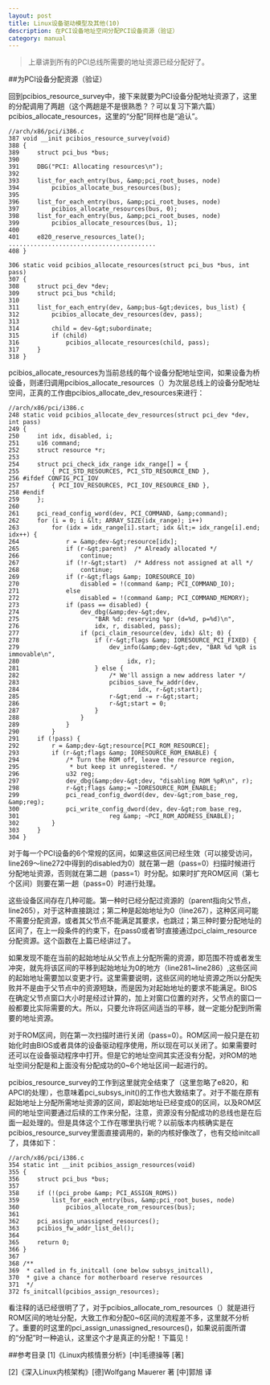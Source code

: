 ```yaml
---
layout: post
title: Linux设备驱动模型及其他(10)
description: 在PCI设备地址空间分配PCI设备资源（验证）
category: manual
---
```


>上章讲到所有的PCI总线所需要的地址资源已经分配好了。

##为PCI设备分配资源（验证）

回到pcibios_resource_survey中，接下来就要为PCI设备分配地址资源了，这里的分配调用了两趟（这个两趟是不是很熟悉？？可以复习下第六篇）pcibios_allocate_resources，这里的“分配”同样也是“追认”。

	//arch/x86/pci/i386.c 
	387 void __init pcibios_resource_survey(void)
	388 {
	389     struct pci_bus *bus;
	390    
	391     DBG("PCI: Allocating resources\n");
	392    
	393     list_for_each_entry(bus, &amp;pci_root_buses, node)
	394         pcibios_allocate_bus_resources(bus);
	395    
	396     list_for_each_entry(bus, &amp;pci_root_buses, node)
	397         pcibios_allocate_resources(bus, 0);
	398     list_for_each_entry(bus, &amp;pci_root_buses, node)
	399         pcibios_allocate_resources(bus, 1);
	400    
	401     e820_reserve_resources_late();
	.........................................
	408 }

	306 static void pcibios_allocate_resources(struct pci_bus *bus, int pass)
	307 { 
	308     struct pci_dev *dev;
	309     struct pci_bus *child;
	310 
	311     list_for_each_entry(dev, &amp;bus-&gt;devices, bus_list) {
	312         pcibios_allocate_dev_resources(dev, pass);
	313 
	314         child = dev-&gt;subordinate; 
	315         if (child)  
	316             pcibios_allocate_resources(child, pass);
	317     }   
	318 }

pcibios_allocate_resources为当前总线的每个设备分配地址空间，如果设备为桥设备，则递归调用pcibios_allocate_resources（）为次层总线上的设备分配地址空间，正真的工作由pcibios_allocate_dev_resources来进行：

	//arch/x86/pci/i386.c 
	248 static void pcibios_allocate_dev_resources(struct pci_dev *dev, int pass) 
	249 {
	250     int idx, disabled, i;
	251     u16 command;
	252     struct resource *r;
	253    
	254     struct pci_check_idx_range idx_range[] = {
	255         { PCI_STD_RESOURCES, PCI_STD_RESOURCE_END },
	256 #ifdef CONFIG_PCI_IOV
	257         { PCI_IOV_RESOURCES, PCI_IOV_RESOURCE_END },
	258 #endif
	259     };
	260    
	261     pci_read_config_word(dev, PCI_COMMAND, &amp;command);
	262     for (i = 0; i &lt; ARRAY_SIZE(idx_range); i++)
	263         for (idx = idx_range[i].start; idx &lt;= idx_range[i].end; idx++) {
	264             r = &amp;dev-&gt;resource[idx];
	265             if (r-&gt;parent)  /* Already allocated */
	266                 continue;
	267             if (!r-&gt;start)  /* Address not assigned at all */
	268                 continue;
	269             if (r-&gt;flags &amp; IORESOURCE_IO)
	270                 disabled = !(command &amp; PCI_COMMAND_IO);
	271             else
	272                 disabled = !(command &amp; PCI_COMMAND_MEMORY);
	273             if (pass == disabled) {
	274                 dev_dbg(&amp;dev-&gt;dev,
	275                     "BAR %d: reserving %pr (d=%d, p=%d)\n",
	276                     idx, r, disabled, pass);
	277                 if (pci_claim_resource(dev, idx) &lt; 0) {
	278                     if (r-&gt;flags &amp; IORESOURCE_PCI_FIXED) {
	279                         dev_info(&amp;dev-&gt;dev, "BAR %d %pR is immovable\n",
	280                              idx, r);
	281                     } else {
	282                         /* We'll assign a new address later */
	283                         pcibios_save_fw_addr(dev,
	284                                 idx, r-&gt;start);
	285                         r-&gt;end -= r-&gt;start;
	286                         r-&gt;start = 0;
	287                     }
	288                 }
	289             }
	290         }
	291     if (!pass) {
	292         r = &amp;dev-&gt;resource[PCI_ROM_RESOURCE];
	293         if (r-&gt;flags &amp; IORESOURCE_ROM_ENABLE) {
	294             /* Turn the ROM off, leave the resource region,
	295              * but keep it unregistered. */
	296             u32 reg;
	297             dev_dbg(&amp;dev-&gt;dev, "disabling ROM %pR\n", r);
	298             r-&gt;flags &amp;= ~IORESOURCE_ROM_ENABLE;
	299             pci_read_config_dword(dev, dev-&gt;rom_base_reg, &amp;reg);
	300             pci_write_config_dword(dev, dev-&gt;rom_base_reg,
	301                         reg &amp; ~PCI_ROM_ADDRESS_ENABLE);
	302         }
	303     }
	304 } 

对于每一个PCI设备的6个常规的区间，如果这些区间已经生效（可以接受访问，line269～line272中得到的disabled为0）就在第一趟（pass=0）扫描时候进行分配地址资源，否则就在第二趟（pass=1）时分配。如果时扩充ROM区间（第七个区间）则要在第一趟（pass=0）时进行处理。

这些设备区间存在几种可能。第一种时已经分配过资源的（parent指向父节点，line265），对于这种直接跳过；第二种是起始地址为0（line267），这种区间可能不需要分配资源，或者其父节点不能满足其要求，也跳过；第三种时要分配地址的区间了，在上一段条件的约束下，在pass0或者1时直接通过pci_claim_resource分配资源。这个函数在上篇已经讲过了。

如果发现不能在当前的起始地址从父节点上分配所需的资源，即范围不符或者发生冲突，就先将该区间的平移到起始地址为0的地方（line281~line286）,这些区间的起始地址需要加以变更才行。这里需要说明，这些区间的地址资源之所以分配失败并不是由于父节点中的资源短缺，而是因为对起始地址的要求不能满足。BIOS在确定父节点窗口大小时是经过计算的，加上对窗口位置的对齐，父节点的窗口一般都要比实际需要的大。所以，只要允许将区间适当的平移，就一定能分配到所需要的地址资源。

对于ROM区间，则在第一次扫描时进行关闭（pass=0）。ROM区间一般只是在初始化时由BIOS或者具体的设备驱动程序使用，所以现在可以关闭了。如果需要时还可以在设备驱动程序中打开。但是它的地址空间其实还没有分配，对ROM的地址空间分配是和上面没有分配成功的0~6个地址区间一起进行的。

pcibios_resource_survey的工作到这里就完全结束了（这里忽略了e820，和APCI的处理），也意味着pci_subsys_init()的工作也大致结束了。对于不能在原有起始地址上分配所需地址资源的区间，即起始地址已经变成0的区间，以及ROM区间的地址空间要通过后续的工作来分配，注意，资源没有分配成功的总线也是在后面一起处理的。但是具体这个工作在哪里执行呢？以前版本内核确实是在pcibios_resource_survey里面直接调用的，新的内核好像改了，也有交给initcall了，具体如下：

	//arch/x86/pci/i386.c
	354 static int __init pcibios_assign_resources(void)
	355 {
	356     struct pci_bus *bus;
	357  
	358     if (!(pci_probe &amp; PCI_ASSIGN_ROMS))
	359         list_for_each_entry(bus, &amp;pci_root_buses, node)
	360             pcibios_allocate_rom_resources(bus);
	361  
	362     pci_assign_unassigned_resources();
	363     pcibios_fw_addr_list_del();
	364  
	365     return 0;
	366 }
	367  
	368 /**
	369  * called in fs_initcall (one below subsys_initcall),
	370  * give a chance for motherboard reserve resources
	371  */  
	372 fs_initcall(pcibios_assign_resources);

看注释的话已经很明了了，对于pcibios_allocate_rom_resources（）就是进行ROM区间的地址分配，大致工作和分配0~6区间的流程差不多，这里就不分析了。重要的时这里的pci_assign_unassigned_resources()，如果说前面所谓的“分配”时一种追认，这里这个才是真正的分配！下篇见！

##参考目录
[1]《Linux内核情景分析》[中]毛德操等 [著]

[2]《深入Linux内核架构》[德]Wolfgang Mauerer 著 [中]郭旭 译

